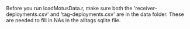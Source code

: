 Before you run loadMotusData.r, make sure both the 'receiver-deployments.csv' and 'tag-deployments.csv' are in the data folder. These are needed to fill in NAs in the alltags sqlite file.